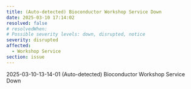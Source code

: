 ```yaml
---
title: (Auto-detected) Bioconductor Workshop Service Down
date: 2025-03-10 17:14:02
resolved: false
# resolvedWhen: 
# Possible severity levels: down, disrupted, notice
severity: disrupted
affected:
  - Workshop Service
section: issue
---
```


2025-03-10-13-14-01 (Auto-detected) Bioconductor Workshop Service Down

